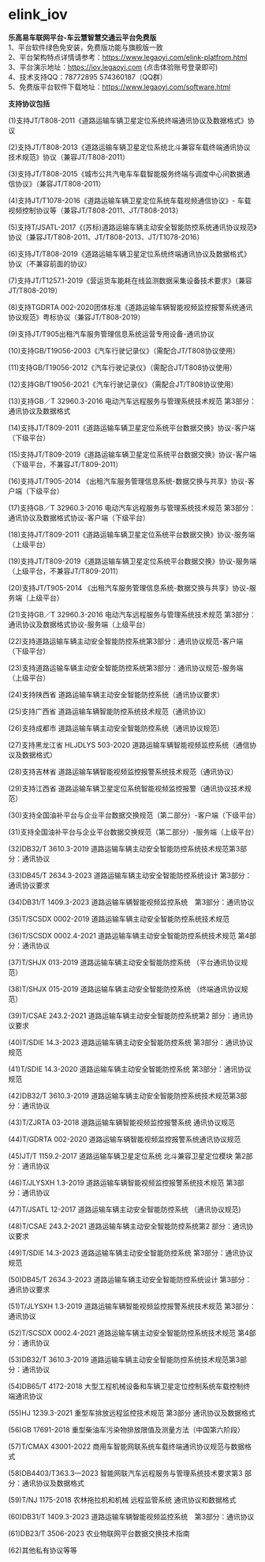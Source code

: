# elink_iov

**乐高易车联网平台-车云慧智慧交通云平台免费版**     
1、平台软件绿色免安装，免费版功能与旗舰版一致    
2、平台架构特点详情请参考：https://www.legaoyi.com/elink-platfrom.html      
3、平台演示地址：https://iov.legaoyi.com (点击体验账号登录即可)        
4、技术支持QQ：78772895 574360187（QQ群）    
5、免费版平台软件下载地址：https://www.legaoyi.com/software.html  

**支持协议包括** 

(1)支持JT/T808-2011《道路运输车辆卫星定位系统终端通讯协议及数据格式》协议

(2)支持JT/T808-2013《道路运输车辆卫星定位系统北斗兼容车载终端通讯协议技术规范》协议（兼容JT/T808-2011）

(3)支持JT/T808-2015《城市公共汽电车车载智能服务终端与调度中心间数据通信协议》（兼容JT/T808-2011）

(4)支持JT/T1078-2016《道路运输车辆卫星定位系统车载视频通信协议》- 车载视频控制协议等（兼容JT/T808-2011、JT/T808-2013）

(5)支持T/JSATL-2017《(苏标)道路运输车辆主动安全智能防控系统通讯协议规范》协议（兼容JT/T808-2011、JT/T808-2013、JT/T1078-2016）

(6)支持JT/T808-2019《道路运输车辆卫星定位系统终端通讯协议及数据格式》协议（不兼容前面的协议）

(7)支持JT/T1257.1-2019《营运货车能耗在线监测数据采集设备技术要求》（兼容JT/T808-2019）

(8)支持TGDRTA 002-2020团体标准《道路运输车辆智能视频监控报警系统通讯协议规范》粤标协议（兼容JT/T808-2019）

(9)支持JT/T905出租汽车服务管理信息系统运营专用设备-通讯协议

(10)支持GB/T19056-2003《汽车行驶记录仪》（需配合JT/T808协议使用）

(11)支持GB/T19056-2012《汽车行驶记录仪》（需配合JT/T808协议使用）

(12)支持GB/T19056-2021《汽车行驶记录仪》（需配合JT/T808协议使用）

(13)支持GB／T 32960.3-2016 电动汽车远程服务与管理系统技术规范 第3部分：通讯协议及数据格式

(14)支持JT/T809-2011《道路运输车辆卫星定位系统平台数据交换》协议-客户端（下级平台）

(15)支持JT/T809-2019《道路运输车辆卫星定位系统平台数据交换》协议-客户端（下级平台，不兼容JT/T809-2011）

(16)支持JT/T905-2014 《出租汽车服务管理信息系统-数据交换与共享》协议-客户端（下级平台）

(17)支持GB／T 32960.3-2016 电动汽车远程服务与管理系统技术规范 第3部分：通讯协议及数据格式协议-客户端（下级平台）

(18)支持JT/T809-2011《道路运输车辆卫星定位系统平台数据交换》协议-服务端（上级平台）

(19)支持JT/T809-2019《道路运输车辆卫星定位系统平台数据交换》协议-服务端（上级平台，不兼容JT/T809-2011）

(20)支持JT/T905-2014 《出租汽车服务管理信息系统-数据交换与共享》协议-服务端（上级平台）

(21)支持GB／T 32960.3-2016 电动汽车远程服务与管理系统技术规范 第3部分：通讯协议及数据格式协议-服务端（上级平台）

(22)支持道路运输车辆主动安全智能防控系统第3部分：通讯协议规范-客户端（下级平台）

(23)支持道路运输车辆主动安全智能防控系统第3部分：通讯协议规范-服务端（上级平台）

(24)支持陕西省 道路运输车辆主动安全智能防控系统（通讯协议要求）

(25)支持广西省 道路运输车辆智能防控系统技术规范（通讯协议）

(26)支持成都市 道路运输车辆主动安全智能防控系统（通讯协议规范）

(27)支持黑龙江省 HLJDLYS 503-2020 道路运输车辆智能视频监控系统（通信协议及数据格式）

(28)支持吉林省 道路运输车辆智能视频监控报警系统技术规范（通讯协议）

(29)支持江西省  道路运输车辆卫星定位系统智能视频监控报警（通讯协议技术规范）

(30)支持全国油补平台与企业平台数据交换规范（第二部分）-客户端（下级平台）

(31)支持全国油补平台与企业平台数据交换规范（第二部分）-服务端（上级平台）

(32)DB32/T 3610.3-2019  道路运输车辆主动安全智能防控系统技术规范第3部分：通讯协议

(33)DB45/T 2634.3-2023  道路运输车辆主动安全智能防控系统设计 第3部分：通讯协议要求

(34)DB31/T 1409.3-2023 道路运输车辆智能视频监控系统　第3部分：通讯协议

(35)T/SCSDX 0002-2019 道路运输车辆主动安全智能防控系统技术规范

(36)T/SCSDX 0002.4-2021 道路运输车辆主动安全智能防控系统技术规范 第4部分：通讯协议

(37)T/SHJX 013-2019 道路运输车辆主动安全智能防控系统 （平台通讯协议规范）

(38)T/SHJX 015-2019 道路运输车辆主动安全智能防控系统 （终端通讯协议规范）

(39)T/CSAE 243.2-2021 道路运输车辆主动安全智能防控系统第2 部分：通讯协议要求

(40)T/SDIE 14.3-2023 道路运输车辆主动安全智能防控系统 第3部分：通讯协议规范

(41)T/SDIE 14.3-2020 道路运输车辆主动安全智能防控系统 第3部分：通讯协议规范

(42)DB32/T 3610.3-2019 道路运输车辆主动安全智能防控系统技术规范第3部分：通讯协议

(43)T/ZJRTA 03-2018 道路运输车辆智能视频监控报警系统 通讯协议规范

(44)T/GDRTA 002-2020 道路运输车辆智能视频监控报警系统通讯协议规范

(45)JT/T 1159.2-2017 道路运输车辆卫星定位系统 北斗兼容卫星定位模块 第2部分：通讯协议

(46)T/JLYSXH 1.3-2019 道路运输车辆智能视频监控报警系统技术规范 第3部分：通讯协议

(47)T/JSATL 12-2017 道路运输车辆主动安全智能防控系统 （通讯协议规范)

(48)T/CSAE 243.2-2021 道路运输车辆主动安全智能防控系统第2 部分：通讯协议要求

(49)T/SDIE 14.3-2023 道路运输车辆主动安全智能防控系统 第3部分：通讯协议规范

(50)DB45/T 2634.3-2023  道路运输车辆主动安全智能防控系统设计 第3部分：通讯协议要求

(51)T/JLYSXH 1.3-2019 道路运输车辆智能视频监控报警系统技术规范 第3部分：通讯协议

(52)T/SCSDX 0002.4-2021 道路运输车辆主动安全智能防控系统技术规范 第4部分：通讯协议

(53)DB32/T 3610.3-2019  道路运输车辆主动安全智能防控系统技术规范第3部分：通讯协议

(54)DB65/T 4172-2018 大型工程机械设备和车辆卫星定位控制系统车载控制终端通讯协议

(55)HJ 1239.3-2021 重型车排放远程监控技术规范 第3部分 通讯协议及数据格式

(56)GB 17691-2018 重型柴油车污染物排放限值及测量方法（中国第六阶段）

(57)T/CMAX 43001-2022 商用车智能网联系统车载终端通讯协议规范与数据格式

(58)DB4403/T363.3—2023 智能网联汽车远程服务与管理系统技术要求第3 部分：通讯协议及数据格式

(59)T/NJ 1175-2018 农林拖拉机和机械 远程监管系统 通讯协议和数据格式

(60)DB31/T 1409.3-2023 道路运输车辆智能视频监控系统　第3部分：通讯协议

(61)DB23/T 3506-2023 农业物联网平台数据交换技术指南

(62)其他私有协议等等
